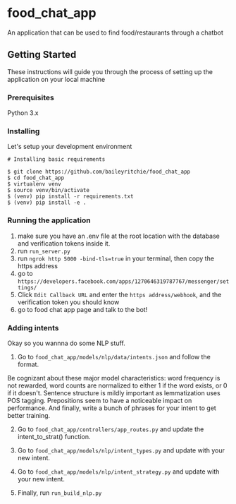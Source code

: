 # food_chat_app
An application that can be used to find food/restaurants through a chatbot


## Getting Started

These instructions will guide you through the process of setting up the application on your local machine

### Prerequisites

Python 3.x


### Installing

Let's setup your development environment


```
# Installing basic requirements

$ git clone https://github.com/baileyritchie/food_chat_app
$ cd food_chat_app
$ virtualenv venv
$ source venv/bin/activate
$ (venv) pip install -r requirements.txt
$ (venv) pip install -e .
```

### Running the application
1. make sure you have an .env file at the root location with the database and verification tokens inside it.
2. run ```run_server.py``` 
3. run ```ngrok http 5000 -bind-tls=true``` in your terminal, then copy the https address
4. go to ```https://developers.facebook.com/apps/1270646319787767/messenger/settings/```
5. Click ```Edit Callback URL``` and enter the ```https address/webhook```, and the verification token you should know
6. go to food chat app page and talk to the bot!


### Adding intents
Okay so you wannna do some NLP stuff. 

1. Go to ```food_chat_app/models/nlp/data/intents.json``` and follow the format. 

Be cognizant about these major model characteristics: word frequency is not rewarded, word counts are normalized to either 1 if the word exists, or 0 if it doesn't. Sentence structure is mildly important as lemmatization uses POS tagging. Prepositions seem to have a noticeable impact on performance. And finally, write a bunch of phrases for your intent to get better training.

2. Go to ```food_chat_app/controllers/app_routes.py``` and update the intent_to_strat() function.

3. Go to ```food_chat_app/models/nlp/intent_types.py``` and update with your new intent. 

4. Go to ```food_chat_app/models/nlp/intent_strategy.py``` and update with your new intent. 

5. Finally, run ```run_build_nlp.py```